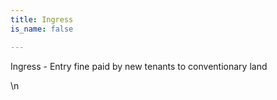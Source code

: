 ```yaml
---
title: Ingress
is_name: false

---
```


Ingress - Entry fine paid by new tenants to conventionary land


\n
